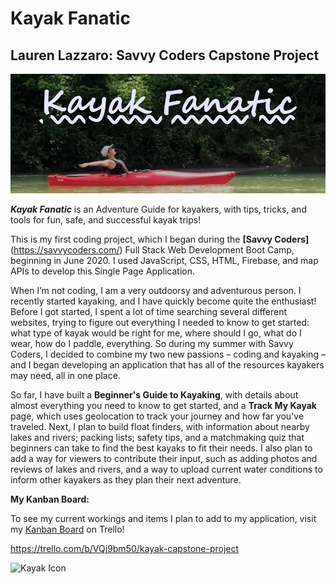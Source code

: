 # Kayak Fanatic
## **Lauren Lazzaro:** Savvy Coders Capstone Project 

![Kayak-Fanatic-Logo](https://github.com/lauren1113/Kayak-Capstone-Project/blob/master/Documents/Design/Kayak%20Photos/Kayak-Fanatic-Logo.png?raw=true)

_**Kayak Fanatic**_ is an Adventure Guide for kayakers, with tips, tricks, and tools for fun, safe, and successful kayak trips!

This is my first coding project, which I began during the **[Savvy Coders]**(https://savvycoders.com/) Full Stack Web Development Boot Camp, beginning in June 2020. I used JavaScript, CSS, HTML, Firebase, and map APIs to develop this Single Page Application. 

When I’m not coding, I am a very outdoorsy and adventurous person. I recently started kayaking, and I have quickly become quite the enthusiast! Before I got started, I spent a lot of time searching several different websites, trying to figure out everything I needed to know to get started: what type of kayak would be right for me, where should I go, what do I wear, how do I paddle, everything. So during my summer with Savvy Coders, I decided to combine my two new passions – coding and kayaking – and I began developing an application that has all of the resources kayakers may need, all in one place.

So far, I have built a **Beginner's Guide to Kayaking**, with details about almost everything you need to know to get started, and a **Track My Kayak** page, which uses geolocation to track your journey and how far you've traveled. Next, I plan to build float finders, with information about nearby lakes and rivers; packing lists; safety tips, and a matchmaking quiz that beginners can take to find the best kayaks to fit their needs.  I also plan to add a way for viewers to contribute their input, such as adding photos and reviews of lakes and rivers, and a way to upload current water conditions to inform other kayakers as they plan their next adventure. 

**My Kanban Board:**

To see my current workings and items I plan to add to my application, visit my [Kanban Board](https://trello.com/b/VQj9bm50/kayak-capstone-project) on Trello! 

https://trello.com/b/VQj9bm50/kayak-capstone-project


![Kayak Icon](https://icon-library.net/images/kayaking-icon/kayaking-icon-5.jpg)
